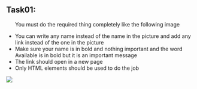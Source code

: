 <h2>Task01:</h2>
<ul>
  <p>You must do the required thing completely like the following image</p>
  <li>You can write any name instead of the name in the picture and add any link instead of the one in the picture</li>
  <li>Make sure your name is in bold and nothing important and the word Available is in bold but it is an important message</li>
  <li>The link should open in a new page</li>
  <li>Only HTML elements should be used to do the job</li>
</ul>
<img src="https://elzero.org/wp-content/uploads/2021/01/html-assigns-10-to-14.png">
